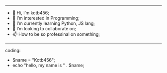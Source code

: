 ___
- 👋 Hi, I’m kotb456;
- 👀 I’m interested in Programming;
- 🌱 I’m currently learning Python, JS lang;
- 💞️ I’m looking to collaborate on;
- 📫 How to be so professinal on something;
___
coding: 
- $name = "Kotb456";
- echo "hello, my name is " . $name; 

<!---
EKotb456/EKotb456 is a ✨ special ✨ repository because its `README.md` (this file) appears on your GitHub profile.
You can click the Preview link to take a look at your changes.
--->
